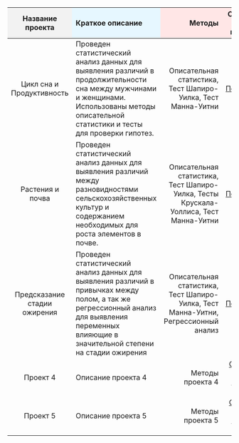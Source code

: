 <table>
  <thead>
    <tr>
      <th style="text-align: center; background-color: #f2f2f2;">Название проекта</th>
      <th style="text-align: left; background-color: #e6f7ff;">Краткое описание</th>
      <th style="text-align: right; background-color: #ffe6e6;">Методы</th>
      <th style="text-align: right; background-color: #ffe6e6;">Ссылка на проект</th>
      <th style="text-align: right; background-color: #ffe6e6;">Платформы и языки программирования</th>
    </tr>
  </thead>
  <tbody>
    <tr>
      <td style="text-align: center;">Цикл сна и Продуктивность</td>
      <td style="text-align: left;">Проведен статистический анализ данных для выявления различий в продолжительности сна между мужчинами и женщинами. Использованы методы описательной статистики и тесты для проверки гипотез.</td>
      <td style="text-align: right;">Описательная статистика, Тест Шапиро-Уилка, Тест Манна-Уитни</td>
      <td style="text-align: right;"><a href="https://github.com/SikeY-stack/R/tree/main/sleep_analysis_project">Перейти</a></td>
      <td style="text-align: right;">Power BI, R</td>
    </tr>
    <tr>
      <td style="text-align: center;">Растения и почва</td>
      <td style="text-align: left;">Проведен статистический анализ данных для выявления различий между разновидностями сельскохозяйственных культур и содержанием необходимых для роста элементов в почве.</td>
      <td style="text-align: right;">Описательная статистика, Тест Шапиро-Уилка, Тесты Крускала-Уоллиса, Тест Манна-Уитни</td>
      <td style="text-align: right;"><a href="https://github.com/SikeY-stack/R/tree/main/Crop%20and%20Soil">Перейти</a></td>
      <td style="text-align: right;">Power BI, R</td>
    </tr>
    <tr>
      <td style="text-align: center;">Предсказание стадии ожирения</td>
      <td style="text-align: left;">Проведен статистический анализ данных для выявления различий в привычках между полом, а так же регрессионный анализ для выявления переменных влияющие в значительной степени на стадии ожирения</td>
      <td style="text-align: right;">Описательная статистика, Тест Шапиро-Уилка, Тест Манна-Уитни, Регрессионный анализ</td>
      <td style="text-align: right;"><a href="https://github.com/SikeY-stack/R/tree/main/predicting%20obesity">Перейти</a></td>
      <td style="text-align: right;">Power BI, R, Power Point</td>
    </tr>
    <tr>
      <td style="text-align: center;">Проект 4</td>
      <td style="text-align: left;">Описание проекта 4</td>
      <td style="text-align: right;">Методы проекта 4</td>
      <td style="text-align: right;"><a href="#">Ссылка на проект 4</a></td>
      <td style="text-align: right;">Платформы и языки проекта 4</td>
    </tr>
    <tr>
      <td style="text-align: center;">Проект 5</td>
      <td style="text-align: left;">Описание проекта 5</td>
      <td style="text-align: right;">Методы проекта 5</td>
      <td style="text-align: right;"><a href="#">Ссылка на проект 5</a></td>
      <td style="text-align: right;">Платформы и языки проекта 5</td>
    </tr>
  </tbody>
</table>
